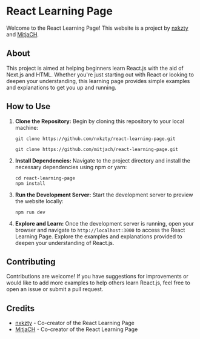# React Learning Page

Welcome to the React Learning Page! This website is a project by [nxkzty](https://github.com/nxkzty) and [MitjaCH](https://github.com/mitjaCH).

## About

This project is aimed at helping beginners learn React.js with the aid of Next.js and HTML. Whether you're just starting out with React or looking to deepen your understanding, this learning page provides simple examples and explanations to get you up and running.

## How to Use

1. **Clone the Repository:** Begin by cloning this repository to your local machine:
    ```
    git clone https://github.com/nxkzty/react-learning-page.git

    git clone https://github.com/mitjach/react-learning-page.git
    ```

2. **Install Dependencies:** Navigate to the project directory and install the necessary dependencies using npm or yarn:
    ```
    cd react-learning-page
    npm install
    ```

3. **Run the Development Server:** Start the development server to preview the website locally:
    ```
    npm run dev
    ```

4. **Explore and Learn:** Once the development server is running, open your browser and navigate to `http://localhost:3000` to access the React Learning Page. Explore the examples and explanations provided to deepen your understanding of React.js.

## Contributing

Contributions are welcome! If you have suggestions for improvements or would like to add more examples to help others learn React.js, feel free to open an issue or submit a pull request.

## Credits

- [nxkzty](https://github.com/nxkzty) - Co-creator of the React Learning Page
- [MitjaCH](https://github.com/mitjach) - Co-creator of the React Learning Page

